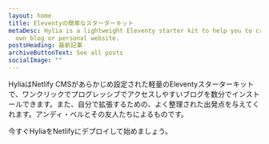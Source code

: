 ```yaml
---
layout: home
title: Eleventyの簡単なスターターキット
metaDesc: Hylia is a lightweight Eleventy starter kit to help you to create your
  own blog or personal website.
postsHeading: 最新記事
archiveButtonText: See all posts
socialImage: ""
---
```

HyliaはNetlify CMSがあらかじめ設定された軽量のEleventyスターターキットで、ワンクリックでプログレッシブでアクセスしやすいブログを数分でインストールできます。また、自分で拡張するための、よく整理された出発点を与えてくれます。アンディ・ベルとその友人たちによるものです。

今すぐHyliaをNetlifyにデプロイして始めましょう。